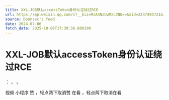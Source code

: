 ```yaml
---
title: XXL-JOB默认accessToken身份认证绕过RCE
url: https://mp.weixin.qq.com/s?__biz=MzA4NzUwMzc3NQ==&mid=2247494721&idx=1&sn=a01a6a4ceecdef125f7cd1b842d2ea71
source: Doonsec's feed
date: 2024-07-06
fetch_date: 2025-10-06T17:39:36.800190
---
```


# XXL-JOB默认accessToken身份认证绕过RCE

：
，
。

视频
小程序
赞
，轻点两下取消赞
在看
，轻点两下取消在看